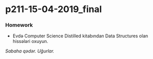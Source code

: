 # p211-15-04-2019_final

### Homework
- Evdə Computer Science Distilled kitabından Data Structures olan hissələri oxuyun.

*Sabaha qədər. Uğurlar.*
